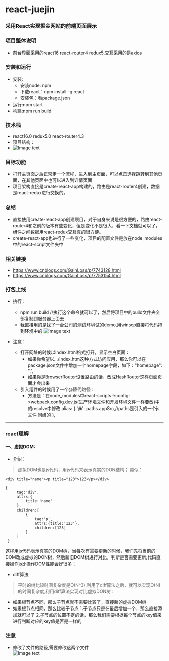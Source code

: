 # react-juejin

### 采用React实现掘金网站的前端页面展示
### 项目整体说明
 * 前台界面采用的react16 react-router4 redux5,交互采用的是axios 
### 安装和运行
 * 安装:
    * 安装node: npm 
    * 下载react：npm install -g react 
    * 安装包：看package.json 
 * 运行:npm start
 * 构建:npm run build
### 技术栈
 * react16.0 redux5.0 react-router4.3
 * 项目结构：
  * ![Image text](https://github.com/GainLoss/react-juejin/blob/master/src/static/read/2.png)
### 目标功能
 * 打开主页面之后正常走一个流程，进入到主页面，可以点击选择跳转到其他页面，在其他页面中也可以进入到详情页面
 * 项目架构直接是create-react-app构建的，路由是react-router4创建，数据是react-redux进行交换的。
### 总结
 * 直接使用create-react-app创建项目，对于自身来说是很方便的，路由react-router4和之前的版本有些变化，但是变化不是很大，看一下文档就可以了，组件之间数据用react-redux交互真的很方便。
 * create-react-app也进行了一些变化，项目的配置文件是放在node_modules中的react-script文件夹中
### 相关链接
 * https://www.cnblogs.com/GainLoss/p/7743128.html
 * https://www.cnblogs.com/GainLoss/p/7753154.html
### 打包上线
 * 执行：
      * npm run build //执行这个命令就可以了，然后将项目中的build文件夹全部复制到服务器上面去
      * 我直接用的是找了一台公司的测试环境试的demo,用winscp直接将代码拖到环境中的
      ![Image text](https://github.com/GainLoss/react-juejin/blob/master/src/static/read/1.png)
      
 * 注意：
     * 打开网址的时候以index.html格式打开，显示空白页面：
         * 如果你希望以.../index.htm这种方式访问应用，那么你可以在package.json文件中增加一个homepage字段，如下："homepage": ".",
         * 如果你是BrowserRouter设置路由的话，改成HashRouter这样页面页面才会出来
    * 引入组件的时候用了一个@替代路径：
         * 方法是：在node_modules中react-scripts->config->webpack.config.dev.js(生产环境文件和开发环境文件一样要改)中的resolve中修改
            alias: {
               '@': paths.appSrc,//paths是引入的一个js文件 同级的
             },
----
### react理解
#### 一、虚拟DOM:
* 介绍：
> 虚拟DOM也是js代码，用js代码来表示真实的DON结构；
类似：   
```
<div title="name"><p title="123">123</p></div>
``` 
```
{
     tag:'div',
     attrs:{
         title:'name'
     },
     children:[
         {
             tag:'p',
             attrs:{title:'123'},
             children:[123]
         }
     ]
 }
```
这样用js代码表示真实的DOM树，当每次有需要更新的时候，我们先将当前的DOM改成虚拟的DON树，然后新旧DOM树进行对比，判断是否需要更新;代码直接操作js比操作DOM性能会好很多；
* diff算法
> 平时的树比较时间复杂度是O(N^3),利用了diff算法之后，就可以实现O(N)的时间复杂度,利用diff算法实现对比虚拟DON树：
- 如果根节点不同，那么子节点就不需要比较了，直接新的虚拟DOM树
- 如果根节点相同，那么比较子节点
    1.子节点只是在最后增加一个，那么直接添加就可以了
    2.子节点的位置不定的话，那么我们需要根据每个节点的key值来进行判断对应的key值是否是一样的
### 注意
* 修改了文件的路径,需要修改这两个文件  
![Image text](https://github.com/GainLoss/react-juejin/blob/master/src/static/read/2.png)

